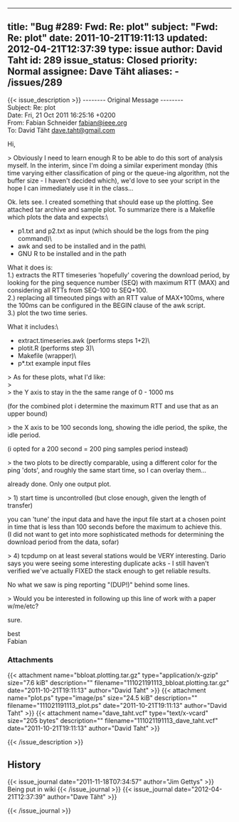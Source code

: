 
---
title: "Bug #289: Fwd: Re: plot"
subject: "Fwd: Re: plot"
date: 2011-10-21T19:11:13
updated: 2012-04-21T12:37:39
type: issue
author: David Taht
id: 289
issue_status: Closed
priority: Normal
assignee: Dave Täht
aliases:
    - /issues/289
---

{{< issue_description >}}
-------- Original Message --------\
Subject: Re: plot\
Date: Fri, 21 Oct 2011 16:25:16 +0200\
From: Fabian Schneider <fabian@ieee.org>\
To: David Täht <dave.taht@gmail.com>

Hi,

&gt; Obviously I need to learn enough R to be able to do this sort of
analysis myself. In the interim, since I'm doing a similar experiment
monday (this time varying either classification of ping or the queue-ing
algorithm, not the buffer size - I haven't decided which), we'd love to
see your script in the hope I can immediately use it in the class...

Ok. lets see. I created something that should ease up the plotting. See
attached tar archive and sample plot. To summarize there is a Makefile
which plots the data and expects:\
- p1.txt and p2.txt as input (which should be the logs from the ping
command)\
- awk and sed to be installed and in the path\
- GNU R to be installed and in the path

What it does is:\
1.) extracts the RTT timeseries 'hopefully' covering the download
period, by looking for the ping sequence number (SEQ) with maximum RTT
(MAX) and considering all RTTs from SEQ-100 to SEQ+100.\
2.) replacing all timeouted pings with an RTT value of MAX+100ms, where
the 100ms can be configured in the BEGIN clause of the awk script.\
3.) plot the two time series.

What it includes:\
- extract.timeseries.awk (performs steps 1+2)\
- plotit.R (performs step 3)\
- Makefile (wrapper)\
- p\*.txt example input files

&gt; As for these plots, what I'd like:\
&gt;\
&gt; the Y axis to stay in the the same range of 0 - 1000 ms

(for the combined plot i determine the maximum RTT and use that as an
upper bound)

&gt; the X axis to be 100 seconds long, showing the idle period, the
spike, the idle period.

(i opted for a 200 second = 200 ping samples period instead)

&gt; the two plots to be directly comparable, using a different color
for the ping 'dots', and roughly the same start time, so I can overlay
them...

already done. Only one output plot.

&gt; 1) start time is uncontrolled (but close enough, given the length
of transfer)

you can 'tune' the input data and have the input file start at a chosen
point in time that is less than 100 seconds before the maximum to
achieve this.\
(I did not want to get into more sophisticated methods for determining
the download period from the data, sofar)

&gt; 4) tcpdump on at least several stations would be VERY interesting.
Dario says you were seeing some interesting duplicate acks - I still
haven't verified we've actually FIXED the stack enough to get reliable
results.

No what we saw is ping reporting "(DUP!)" behind some lines.

&gt; Would you be interested in following up this line of work with a
paper w/me/etc?

sure.

best\
Fabian

### Attachments
{{< attachment name="bbloat.plotting.tar.gz" type="application/x-gzip" size="7.6 kiB" description="" filename="111021191113_bbloat.plotting.tar.gz" date="2011-10-21T19:11:13" author="David Taht" >}}
{{< attachment name="plot.ps" type="image/ps" size="24.5 kiB" description="" filename="111021191113_plot.ps" date="2011-10-21T19:11:13" author="David Taht" >}}
{{< attachment name="dave_taht.vcf" type="text/x-vcard" size="205 bytes" description="" filename="111021191113_dave_taht.vcf" date="2011-10-21T19:11:13" author="David Taht" >}}

{{< /issue_description >}}

## History
{{< issue_journal date="2011-11-18T07:34:57" author="Jim Gettys" >}}
Being put in wiki
{{< /issue_journal >}}
{{< issue_journal date="2012-04-21T12:37:39" author="Dave Täht" >}}

{{< /issue_journal >}}

